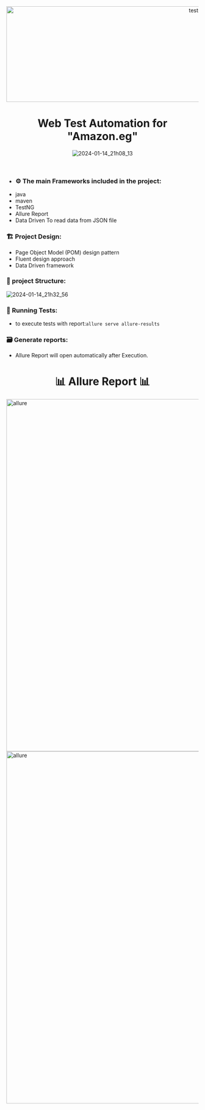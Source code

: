 <div align="center">
 <img  src="https://user-images.githubusercontent.com/68038931/147390936-c6228337-9787-4aab-b5d6-826bc8e4e4a3.gif" alt="test-light" width="1000" height="250" />
 </div>

 <div align="center">
      <h1>   Web Test Automation for "Amazon.eg"   </h1>
 
![2024-01-14_21h08_13](https://github.com/youssefm2000/MDI-Task/assets/74185165/6cbb9048-ca1c-4523-a2fb-716656b3f914)
</div>
<br>
<div align="center">
</div>

- ### ⚙️ The main Frameworks included in the project:
 * java 
 * maven 
 * TestNG
 * Allure Report
 * Data Driven To read data from JSON file

 ### 🏗️ Project Design:
 * Page Object Model (POM) design pattern
 * Fluent design approach
 * Data Driven framework

### 🏬 project Structure:
![2024-01-14_21h32_56](https://github.com/youssefm2000/Shop_SeleniumFramework/assets/74185165/1a2def8a-a687-41e6-974a-0a73ec875b08)

### 🚀 Running Tests:
 * to execute tests with report:` allure serve allure-results `
### 🗃 Generate reports:
 * Allure Report will open automatically after Execution.
<div align="center">
      <h1>  📊 Allure Report 📊 </h1>
  </div>
  <img width="921" alt="allure" src="https://github.com/youssefm2000/Shop_SeleniumFramework/assets/74185165/ece583ca-c2af-4c28-a1a8-8d5b76f7e784">
  <img width="921" alt="allure" src="https://github.com/youssefm2000/Shop_SeleniumFramework/assets/74185165/4450b62b-67c3-4739-a098-9ee41d9b0fb3">





 
 
